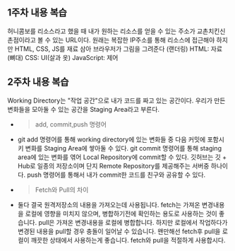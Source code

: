 ## 1주차 내용 복습

허니콤보를 리소스라고 했을 때 내가 원하는 리소스를 얻을 수 있는 주소가 교촌치킨신촌점이라고 볼 수 있는 URL이다.
원래는 복잡한 IP주소를 통해 리소스에 접근해야 하지만 
HTML, CSS, JS를 재료 삼아 브라우저가 그림을 그려준다 (랜더링)
HTML: 자료 (뼈대)
CSS: UI(살과 옷)
JavaScript: 제어

## 2주차 내용 복습
Working Directory는 "작업 공간"으로 내가 코드를 짜고 있는 공간이다. 
우리가 만든 변화들을 모아둘 수 있는 공간을 Staging Area라고 부른다.


- > add, commit,push 명령어
-  git add 명령어를 통해 working directory에 있는 변화들 중 다음 커밋에 포함시키 변화를 Staging Area에 쌓아둘 수 있다.
git commit 명령어를 통해 staging area에 있는 변화를 엮어 Local Repository에 commit할 수 있다.
깃허브는 깃 + Hub로 일종의 저장소이며 단지 Remote Repository를 제공해주는 서버중 하나이다.
push 명령어를 통해서 내가 commit한 코드를 친구와 공유할 수 있다.


- >Fetch와 Pull의 차이
- 둘다 결국 원격저장소의 내용을 가져오는데 사용됩니다.
fetch는 가져온 변경내용을 로컬에 영향을 미치지 않으며, 병합하기전에 확인하는 용도로 사용하는 것이 좋습니다.
pull은 가져온 변경내용을 로컬에 병합합니다. 하지만 로컬에서 작업하다가 변경된 내용을 pull할 경우 충돌이 일어날 수 있습니다.
왠만해선 fetch후 pull을 로컬이 깨끗한 상태에서 사용하는게 좋습니다. fetch와 pull을 적절하게 사용합시다.

